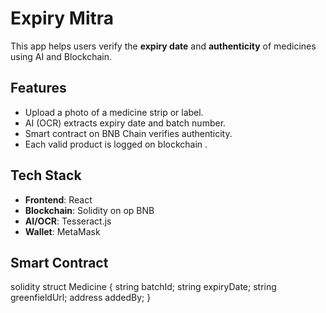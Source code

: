 # Expiry Mitra

This app helps users verify the **expiry date** and **authenticity** of medicines using AI and Blockchain.

## Features

- Upload a photo of a medicine strip or label.
- AI (OCR) extracts expiry date and batch number.
- Smart contract on BNB Chain verifies authenticity.
- Each valid product is logged on blockchain .

## Tech Stack

- **Frontend**: React
- **Blockchain**: Solidity on op BNB
- **AI/OCR**: Tesseract.js
- **Wallet**: MetaMask

## Smart Contract

solidity
struct Medicine {
    string batchId;
    string expiryDate;
    string greenfieldUrl;
    address addedBy;
}
